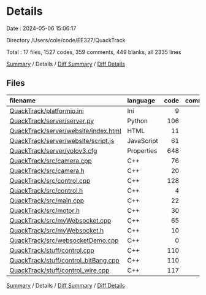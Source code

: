 # Details

Date : 2024-05-06 15:06:17

Directory /Users/cole/code/EE327/QuackTrack

Total : 17 files,  1527 codes, 359 comments, 449 blanks, all 2335 lines

[Summary](results.md) / Details / [Diff Summary](diff.md) / [Diff Details](diff-details.md)

## Files
| filename | language | code | comment | blank | total |
| :--- | :--- | ---: | ---: | ---: | ---: |
| [QuackTrack/platformio.ini](/QuackTrack/platformio.ini) | Ini | 9 | 9 | 2 | 20 |
| [QuackTrack/server/server.py](/QuackTrack/server/server.py) | Python | 106 | 34 | 42 | 182 |
| [QuackTrack/server/website/index.html](/QuackTrack/server/website/index.html) | HTML | 11 | 0 | 8 | 19 |
| [QuackTrack/server/website/script.js](/QuackTrack/server/website/script.js) | JavaScript | 61 | 5 | 16 | 82 |
| [QuackTrack/server/yolov3.cfg](/QuackTrack/server/yolov3.cfg) | Properties | 648 | 10 | 132 | 790 |
| [QuackTrack/src/camera.cpp](/QuackTrack/src/camera.cpp) | C++ | 76 | 30 | 19 | 125 |
| [QuackTrack/src/camera.h](/QuackTrack/src/camera.h) | C++ | 20 | 1 | 4 | 25 |
| [QuackTrack/src/control.cpp](/QuackTrack/src/control.cpp) | C++ | 128 | 40 | 42 | 210 |
| [QuackTrack/src/control.h](/QuackTrack/src/control.h) | C++ | 4 | 0 | 3 | 7 |
| [QuackTrack/src/main.cpp](/QuackTrack/src/main.cpp) | C++ | 22 | 6 | 14 | 42 |
| [QuackTrack/src/motor.h](/QuackTrack/src/motor.h) | C++ | 30 | 11 | 11 | 52 |
| [QuackTrack/src/myWebsocket.cpp](/QuackTrack/src/myWebsocket.cpp) | C++ | 65 | 19 | 18 | 102 |
| [QuackTrack/src/myWebsocket.h](/QuackTrack/src/myWebsocket.h) | C++ | 10 | 2 | 6 | 18 |
| [QuackTrack/src/websocketDemo.cpp](/QuackTrack/src/websocketDemo.cpp) | C++ | 0 | 41 | 12 | 53 |
| [QuackTrack/stuff/control.cpp](/QuackTrack/stuff/control.cpp) | C++ | 110 | 48 | 40 | 198 |
| [QuackTrack/stuff/control_bitBang.cpp](/QuackTrack/stuff/control_bitBang.cpp) | C++ | 110 | 48 | 40 | 198 |
| [QuackTrack/stuff/control_wire.cpp](/QuackTrack/stuff/control_wire.cpp) | C++ | 117 | 55 | 40 | 212 |

[Summary](results.md) / Details / [Diff Summary](diff.md) / [Diff Details](diff-details.md)